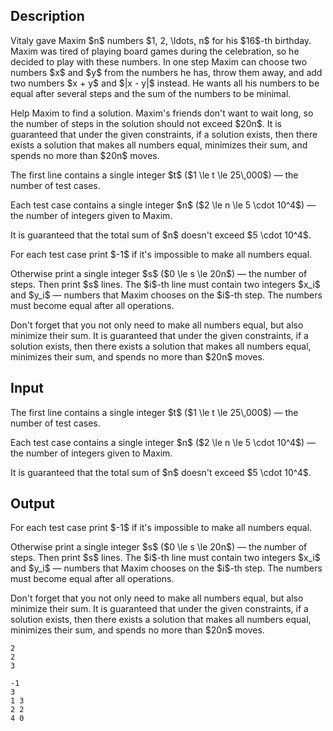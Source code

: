 ## Description

<div><p>Vitaly gave Maxim $n$ numbers $1, 2, \ldots, n$ for his $16$-th birthday. Maxim was tired of playing board games during the celebration, so he decided to play with these numbers. In one step Maxim can choose two numbers $x$ and $y$ from the numbers he has, throw them away, and add two numbers $x + y$ and $|x - y|$ instead. He wants all his numbers to be equal after several steps and the sum of the numbers to be minimal.</p><p>Help Maxim to find a solution. Maxim's friends don't want to wait long, so the number of steps in the solution should not exceed $20n$. It is guaranteed that under the given constraints, if a solution exists, then there exists a solution that makes all numbers equal, minimizes their sum, and spends no more than $20n$ moves.</p></div><div class="input-specification"><p>The first line contains a single integer $t$ ($1 \le t \le 25\,000$)&nbsp;— the number of test cases.</p><p>Each test case contains a single integer $n$ ($2 \le n \le 5 \cdot 10^4$)&nbsp;— the number of integers given to Maxim.</p><p>It is guaranteed that the total sum of $n$ doesn't exceed $5 \cdot 10^4$.</p></div><div class="output-specification"><p>For each test case print $-1$ if it's impossible to make all numbers equal.</p><p>Otherwise print a single integer $s$ ($0 \le s \le 20n$)&nbsp;— the number of steps. Then print $s$ lines. The $i$-th line must contain two integers $x_i$ and $y_i$&nbsp;— numbers that Maxim chooses on the $i$-th step. The numbers must become equal after all operations.</p><p>Don't forget that you not only need to make all numbers equal, but also minimize their sum. It is guaranteed that under the given constraints, if a solution exists, then there exists a solution that makes all numbers equal, minimizes their sum, and spends no more than $20n$ moves.</p></div>

## Input

<p>The first line contains a single integer $t$ ($1 \le t \le 25\,000$)&nbsp;— the number of test cases.</p><p>Each test case contains a single integer $n$ ($2 \le n \le 5 \cdot 10^4$)&nbsp;— the number of integers given to Maxim.</p><p>It is guaranteed that the total sum of $n$ doesn't exceed $5 \cdot 10^4$.</p>

## Output

<p>For each test case print $-1$ if it's impossible to make all numbers equal.</p><p>Otherwise print a single integer $s$ ($0 \le s \le 20n$)&nbsp;— the number of steps. Then print $s$ lines. The $i$-th line must contain two integers $x_i$ and $y_i$&nbsp;— numbers that Maxim chooses on the $i$-th step. The numbers must become equal after all operations.</p><p>Don't forget that you not only need to make all numbers equal, but also minimize their sum. It is guaranteed that under the given constraints, if a solution exists, then there exists a solution that makes all numbers equal, minimizes their sum, and spends no more than $20n$ moves.</p>





```input1|2
2
2
3
```




```output1
-1
3
1 3
2 2
4 0
```


